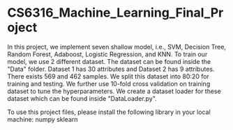 ﻿# CS6316_Machine_Learning_Final_Project
 
 In this project, we implement seven shallow model, i.e., SVM, Decision Tree, Random Forest, Adaboost, Logistic Regression, and KNN. To train our model, we use 2 different dataset. The dataset can be found inside the "Data" folder. Dataset 1 has 30 attributes and Dataset 2 has 9 attributes. There exists 569 and 462 samples. We split this dataset into 80:20 for training and testing. We further use 10-fold cross validation on training dataset to tune the hyperparameters. We create a dataset loader for these dataset which can be found inside "DataLoader.py".
 
 To use this project files, please install the following library in your local machine:
 numpy
 sklearn
